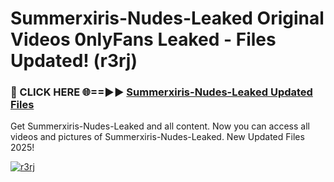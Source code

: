 # Summerxiris-Nudes-Leaked Original Videos 0nlyFans Leaked - Files Updated! (r3rj)

<h3>🔴 CLICK HERE 🌐==►► <a href="https://tinyurl.com/yc6ubb5a" rel="nofollow">Summerxiris-Nudes-Leaked Updated Files</a></h3>

Get Summerxiris-Nudes-Leaked and all content. Now you can access all videos and pictures of Summerxiris-Nudes-Leaked. New Updated Files 2025!

[![r3rj](https://i.imgur.com/7eu0CRL.gif)](https://tinyurl.com/yc6ubb5a)
